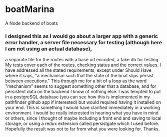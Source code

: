# boatMarina
A Node backend of boats

### I designed this as I would go about a larger app with a generic error handler, a server file necessary for testing (although here I am not using an actual database), 
a separate file for the routes with a base url encoded, a fake db for testing. My tests cover each of the routes, checking status and the correct values. I have addressed 
all the stated requirements, except under Should Have where it says, "a mechanism such that the state of the boat slips persist between executions." This through me for a 
bit of a loop as the word "mechanism" seems to suggest something other that a database, and for persistent data on the backend I know of nothing else. I was tempted to 
put in a postgreSQL database (you can see how this is implemented in my pathfinder github app if interested) but would required having it installed on your end. This is 
something I would have clarified immediately in a working environment. I would be really interested in hearing what you have in mind or others, since I thought of maybe
including a front end and saving to local storage, or using a redux extension called persistgate which I used before. Hopefully the result was not to far from what you 
were looking for. Thanks.
